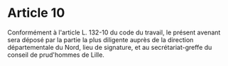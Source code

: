 # Article 10

  
 Conformément à l'article L. 132-10 du code du travail, le présent avenant sera déposé par la partie la plus diligente auprès de la direction départementale du Nord, lieu de signature, et au secrétariat-greffe du conseil de prud'hommes de Lille.  
  
